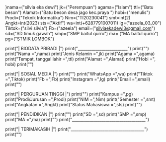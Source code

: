 }nama=("silvia eka dewi")
jk=("Perempuan")
agama=("Islam")
ttl=("Batu beson")
Alamat=("Batu beson desa jago kec.praya ")
hobi=("menulis")
Prodi=("Teknik Informatika")
Nim=("TI20230041")
smt=int(2)
Angkt=int(2023)
sts=("Aktif")
wa=int(+6287791007011)
Ig=("azeela_03_00")
Tiktok=("silvi silvia")
Fb=("azeela")
email=("silviaekadewi3@gmail.com")
sd=("SD timuk gawah")
smp=("SMP baitul qurro")
ma= ("MA baitul qurro") 
pg=("STMIK LOMBOK")



print("|  BIODATA PRIBADI  |")
print("_________________________") 
print("")
print("Nama                             =",nama)
print("Jenis Kelamin                    =",jk) 
print("Agama                            =",agama) 
print("Tempat, tanggal lahir            =",ttl) 
print("Alamat                           =",Alamat) 
print("Hobi                             =", hobi)
print("")


print("|  SOSIAL MEDIA   |") 
print("")
print("WhatsApp                         =",wa)
print("Tiktok                           =",Tiktok)
print("Fb                               =",Fb)
print("Instagram                        =",Ig)
print("Email                            =",email) 
print("")


print("|   PERGURUAN TINGGI     |")
print("")
print("Kampus                           =",pg)
print("Prodi/Jurusan                    =",Prodi)
print("NIM                              =",Nim)
print("Semester                         =",smt)
print("Angkatan                         =",Angkt)
print("Status Mahasiswa                 =",sts)
print("")


print("|      PENDIDIKAN       |")
print("")
print("SD                               =",sd)
print("SMP                              =",smp)
print("MA                         =",ma)
print("")
print("_____________________________________")



print("|   TERIMAKASIH    |") 
print("_____________________________________")
print("")
